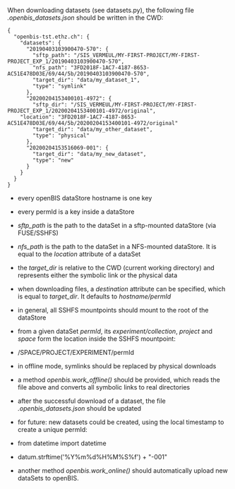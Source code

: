 When downloading datasets (see datasets.py), the following file *.openbis_datasets.json* should be written in the CWD:

```
{
  "openbis-tst.ethz.ch": {
    "datasets": {
      "20190403103900470-570": {
        "sftp_path": "/SIS_VERMEUL/MY-FIRST-PROJECT/MY-FIRST-PROJECT_EXP_1/20190403103900470-570",
        "nfs_path": "3FD2018F-1AC7-4187-8653-AC51E478D03E/69/44/5b/20190403103900470-570",
        "target_dir": "data/my_dataset_1",
        "type": "symlink"
      },
      "20200204153400101-4972": {
        "sftp_dir": "/SIS_VERMEUL/MY-FIRST-PROJECT/MY-FIRST-PROJECT_EXP_1/20200204153400101-4972/original",
	"location": "3FD2018F-1AC7-4187-8653-AC51E478D03E/69/44/5b/20200204153400101-4972/original"
        "target_dir": "data/my_other_dataset",
        "type": "physical"
      },
      "20200204153516069-001": {
        "target_dir": "data/my_new_dataset",
        "type": "new"
      }
    }
  }
}
```

* every openBIS dataStore hostname is one key
* every permId is a key inside a dataStore
* *sftp_path* is the path to the dataSet in a sftp-mounted dataStore (via FUSE/SSHFS)
* *nfs_path* is the path to the dataSet in a NFS-mounted dataStore. It is equal to the *location* attribute of a dataSet
* the *target_dir* is relative to the CWD (current working directory) and represents either the symbolic link or the physical data
* when downloading files, a *destination* attribute can be specified, which is equal to *target_dir*. It defaults to *hostname/permId*

* in general, all SSHFS mountpoints should mount to the root of the dataStore
* from a given dataSet *permId*, its *experiment/collection*, *project* and *space* form the location inside the SSHFS mountpoint:
* /SPACE/PROJECT/EXPERIMENT/permId
* in offline mode, symlinks should be replaced by physical downloads
* a method *openbis.work_offline()* should be provided, which reads the file above and converts all symbolic links to real directories
* after the successful download of a dataset, the file *.openbis_datasets.json* should be updated
* for future: new datasets could be created, using the local timestamp to create a unique permId:
* from datetime import datetime
* datum.strftime('%Y%m%d%H%M%S%f') + "-001"
* another method *openbis.work_online()* should automatically upload new dataSets to openBIS.